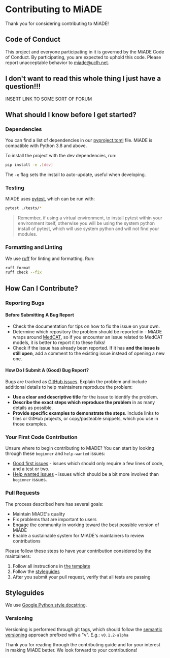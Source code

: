 # Contributing to MiADE

Thank you for considering contributing to MiADE!

## Code of Conduct

This project and everyone participating in it is governed by the MiADE Code of Conduct. By participating, you are expected to uphold this code. Please report unacceptable behavior to miade@uclh.net.

## I don't want to read this whole thing I just have a question!!!

INSERT LINK TO SOME SORT OF FORUM

## What should I know before I get started?

### Dependencies

You can find a list of dependencies in our [pyproject.toml](https://github.com/uclh-criu/miade/blob/master/pyproject.toml) file. MiADE is compatible with Python 3.8 and above.

To install the project with the dev dependencies, run:

```bash
pip install -e .[dev]
```
The `-e` flag sets the install to auto-update, useful when developing.

### Testing

MiADE uses [pytest](https://docs.pytest.org/en/8.2.x/), which can be run with:

```bash
pytest ./tests/*
```
> Remember, if using a virtual environment, to install pytest within your environment itself, otherwise you will be using the system python install of pytest, which will use system python and will not find your modules.

### Formatting and Linting

We use [ruff](https://docs.astral.sh/ruff/) for linting and formatting. Run:

```bash
ruff format 
ruff check --fix
```

## How Can I Contribute?

### Reporting Bugs

#### Before Submitting A Bug Report

* Check the documentation for tips on how to fix the issue on your own.
* Determine which repository the problem should be reported in - MiADE wraps around [MedCAT](https://github.com/CogStack/MedCAT/tree/master?tab=readme-ov-file), so if you encounter an issue related to MedCAT models, it is better to report it to these folks!
* Check if the issue has already been reported. If it has **and the issue is still open**, add a comment to the existing issue instead of opening a new one.

#### How Do I Submit A (Good) Bug Report?

Bugs are tracked as [GitHub issues](https://github.com/uclh-criu/miade/issues). Explain the problem and include additional details to help maintainers reproduce the problem:

* **Use a clear and descriptive title** for the issue to identify the problem.
* **Describe the exact steps which reproduce the problem** in as many details as possible.
* **Provide specific examples to demonstrate the steps**. Include links to files or GitHub projects, or copy/pasteable snippets, which you use in those examples.


### Your First Code Contribution

Unsure where to begin contributing to MiADE? You can start by looking through these `beginner` and `help-wanted` issues:

* [Good first issues](https://github.com/uclh-criu/miade/issues?q=is:open+is:issue+label:%22good+first+issue%22) - issues which should only require a few lines of code, and a test or two.
* [Help wanted issues](https://github.com/uclh-criu/miade/issues?q=is:open+is:issue+label:%22help+wanted%22) - issues which should be a bit more involved than `beginner` issues.

### Pull Requests

The process described here has several goals:

- Maintain MiADE's quality
- Fix problems that are important to users
- Engage the community in working toward the best possible version of MiADE
- Enable a sustainable system for MiADE's maintainers to review contributions

Please follow these steps to have your contribution considered by the maintainers:

1. Follow all instructions in [the template](https://github.com/uclh-criu/miade/blob/documentation/.github/PULL_REQUEST_TEMPLATE.md)
2. Follow the [styleguides](#styleguides)
3. After you submit your pull request, verify that all tests are passing

## Styleguides

We use [Google Python style docstring](https://google.github.io/styleguide/pyguide.html).

### Versioning
Versioning is performed through git tags, which should follow the [semantic versioning](https://semver.org/) approach prefixed with a "v".
E.g.: `v0.1.2-alpha`


Thank you for reading through the contributing guide and for your interest in making MiADE better. We look forward to your contributions!